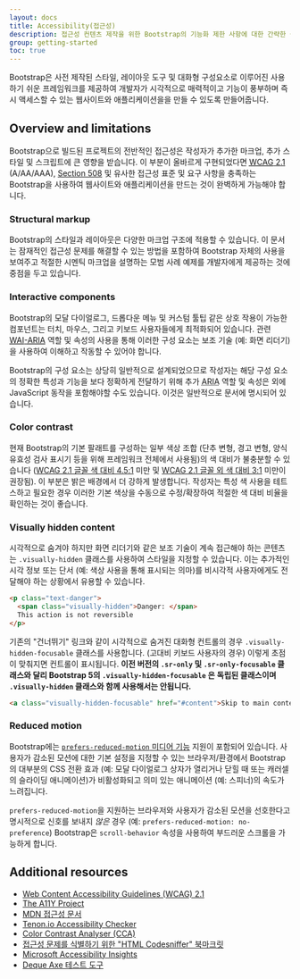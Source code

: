 ```yaml
---
layout: docs
title: Accessibility(접근성)
description: 접근성 컨텐츠 제작을 위한 Bootstrap의 기능화 제한 사항에 대한 간략한 설명입니다.
group: getting-started
toc: true
---
```


Bootstrap은 사전 제작된 스타일, 레이아웃 도구 및 대화형 구성요소로 이루어진 사용하기 쉬운 프레임워크를 제공하여 개발자가 시각적으로 매력적이고 기능이 풍부하며 즉시 액세스할 수 있는 웹사이트와 애플리케이션을을 만들 수 있도록 만들어줍니다.

## Overview and limitations

Bootstrap으로 빌드된 프로젝트의 전반적인 접근성은 작성자가 추가한 마크업, 추가 스타일 및 스크립트에 큰 영향을 받습니다. 이 부분이 올바르게 구현되었다면 [<abbr title="Web Content Accessibility Guidelines">WCAG</abbr> 2.1](https://www.w3.org/TR/WCAG21/) (A/AA/AAA), [Section 508](https://www.section508.gov/) 및 유사한 접근성 표준 및 요구 사항을 충족하는 Bootstrap을 사용하여 웹사이트와 애플리케이션을 만드는 것이 완벽하게 가능해야 합니다.

### Structural markup

Bootstrap의 스타일과 레이아웃은 다양한 마크업 구조에 적용할 수 있습니다. 이 문서는 잠재적인 접근성 문제를 해결할 수 있는 방법을 포함하여 Bootstrap 자체의 사용을 보여주고 적절한 시멘틱 마크업을 설명하는 모범 사례 예제를 개발자에게 제공하는 것에 중점을 두고 있습니다.

### Interactive components

Bootstrap의 모달 다이얼로그, 드롭다운 메뉴 및 커스텀 툴팁 같은 상호 작용이 가능한 컴포넌트는 터치, 마우스, 그리고 키보드 사용자들에게 최적화되어 있습니다. 관련 [<abbr title="Web Accessibility Initiative">WAI</abbr>-<abbr title="Accessible Rich Internet Applications">ARIA</abbr>](https://www.w3.org/WAI/standards-guidelines/aria/) 역할 및 속성의 사용을 통해 이러한 구성 요소는 보조 기술 (예: 화면 리더기)을 사용하여 이해하고 작동할 수 있어야 합니다.

Bootstrap의 구성 요소는 상당히 일반적으로 설계되었으므로 작성자는 해당 구성 요소의 정확한 특성과 기능을 보다 정확하게 전달하기 위해 추가 <abbr title="Accessible Rich Internet Applications">ARIA</abbr> 역할 및 속성은 외에 JavaScript 동작을 포함해야할 수도 있습니다. 이것은 일반적으로 문서에 명시되어 있습니다.

### Color contrast

현재 Bootstrap의 기본 팔래트를 구성하는 일부 색상 조합 (단추 변형, 경고 변형, 양식 유효성 검사 표시기 등을 위해 프레임워크 전체에서 사용됨)의 색 대비가 불충분할 수 있습니다 ([WCAG 2.1 글꼴 색 대비 4.5:1](https://www.w3.org/TR/WCAG21/#contrast-minimum) 미만 및 [WCAG 2.1 글꼴 외 색 대비 3:1](https://www.w3.org/TR/WCAG21/#non-text-contrast) 미만이 권장됨). 이 부분은 밝은 배경에서 더 강하게 발생합니다. 작성자는 특성 색 사용을 테트스하고 필요한 경우 이러한 기본 색상을 수동으로 수정/확장하여 적절한 색 대비 비율을 확인하는 것이 좋습니다.

### Visually hidden content

시각적으로 숨겨야 하지만 화면 리더기와 같은 보조 기술이 계속 접근해야 하는 콘텐츠는 `.visually-hidden` 클래스를 사용하여 스타일을 지정할 수 있습니다. 이는 추가적인 시각 정보 또는 단서 (예: 색상 사용을 통해 표시되는 의마)를 비시각적 사용자에게도 전달해야 하는 상황에서 유용할 수 있습니다.

```html
<p class="text-danger">
  <span class="visually-hidden">Danger: </span>
  This action is not reversible
</p>
```

기존의 "건너뛰기" 링크와 같이 시각적으로 숨겨진 대화형 컨트롤의 경우 `.visually-hidden-focusable` 클래스를 사용합니다. (고대비 키보드 사용자의 경우) 이렇게 초점이 맞춰지면 컨트롤이 표시됩니다. **이전 버전의 `.sr-only` 및 `.sr-only-focusable` 클래스와 달리 Bootstrap 5의 `.visually-hidden-focusable` 은 독립된 클래스이며 `.visually-hidden` 클래스와 함께 사용해서는 안됩니다.**

```html
<a class="visually-hidden-focusable" href="#content">Skip to main content</a>
```

### Reduced motion

Bootstrap에는 [`prefers-reduced-motion` 미디어 기능](https://drafts.csswg.org/mediaqueries-5/#prefers-reduced-motion) 지원이 포함되어 있습니다. 사용자가 감소된 모션에 대한 기본 설정을 지정할 수 있는 브라우저/환경에서 Bootstrap의 대부분의 CSS 전환 효과 (예: 모달 다이얼로그 상자가 열리거나 닫힐 때 또는 캐러셀의 슬라이딩 애니메이션)가 비활성화되고 의미 있는 애니메이션 (예: 스피너)의 속도가 느려집니다.

`prefers-reduced-motion`을 지원하는 브라우저와 사용자가 감소된 모션을 선호한다고 명시적으로 신호를 보내지 *않은* 경우 (예: `prefers-reduced-motion: no-preference`) Bootstrap은 `scroll-behavior` 속성을 사용하여 부드러운 스크롤을 가능하게 합니다.

## Additional resources

- [Web Content Accessibility Guidelines (WCAG) 2.1](https://www.w3.org/TR/WCAG21/)
- [The A11Y Project](https://www.a11yproject.com/)
- [MDN 접근성 문서](https://developer.mozilla.org/en-US/docs/Web/Accessibility)
- [Tenon.io Accessibility Checker](https://tenon.io/)
- [Color Contrast Analyser (CCA)](https://developer.paciellogroup.com/resources/contrastanalyser/)
- [접근성 문제를 식별하기 위한 "HTML Codesniffer" 북마크릿](https://github.com/squizlabs/HTML_CodeSniffer)
- [Microsoft Accessibility Insights](https://accessibilityinsights.io/)
- [Deque Axe 테스트 도구](https://www.deque.com/axe/)
